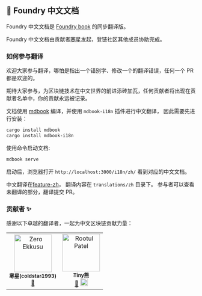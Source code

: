 ## 📖 Foundry 中文文档


Foundry 中文文档是 [Foundry book](https://book.getfoundry.sh) 的同步翻译版。

Foundry 中文文档由贡献者[寒星](https://learnblockchain.cn/people/1123)发起，登链社区其他成员协助完成。


### 如何参与翻译

欢迎大家参与翻译，哪怕是指出一个错别字、修改一个的翻译错误，任何一个 PR 都是欢迎的。

期待大家参与，为区块链技术在中文世界的前进添砖加瓦，任何贡献者将出现在贡献者名单中，你的贡献永远被记录。



文档使用 [mdbook](https://github.com/rust-lang/mdBook) 编译，并使用 `mdbook-i18n` 插件进行中文翻译， 因此需要先进行安装：

```sh
cargo install mdbook
cargo install mdbook-i18n
```


使用命令启动文档:

```sh
mdbook serve
```

启动后，浏览器打开 `http://localhost:3000/i18n/zh/` 看到对应的中文文档。

中文翻译在[feature-zh](https://github.com/lbc-team/foundry-book-in-chinese/tree/feature-zh)， 翻译内容在 `translations/zh` 目录下。
参与者可以查看未翻译的部分，翻译提交 PR。 


### 贡献者 ✨

感谢以下卓越的翻译者，一起为中文区块链贡献力量：


<!-- ALL-CONTRIBUTORS-LIST:START - Do not remove or modify this section -->
<!-- prettier-ignore-start -->
<!-- markdownlint-disable -->

<table>
  <tbody>
    <tr>
      <td align="center"><a href="https://github.com/coldstar1993"><img src="https://avatars.githubusercontent.com/u/92623877?v=4?s=100" width="100px;" alt="Zero Ekkusu"/><br /><sub><b>寒星(coldstar1993)</b></sub></a><br /><a href="https://github.com/lbc-team/foundry-book-in-chinese/commits?author=coldstar1993" title="Documentation">📖</a></td>
      <td align="center"><a href="https://github.com/xilibi2003"><img src="https://avatars.githubusercontent.com/u/1132399?v=4?s=100" width="100px;" alt="Rootul Patel"/><br /><sub><b>Tiny熊</b></sub></a><br /><a href="https://github.com/lbc-team/foundry-book-in-chinese/commits?author=xilibi2003" title="Documentation">📖</a> <a href="https://twitter.com/tinyxiong_eth" title="Maintenance"><img src="https://learnblockchain.cn/css/default/twitter.svg" width="20px;" /></a> </td>
    </tr>
  </tbody>
</table>

<!-- markdownlint-restore -->
<!-- prettier-ignore-end -->

<!-- ALL-CONTRIBUTORS-LIST:END -->
